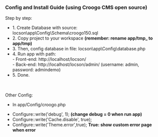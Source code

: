 <h3>Config and Install Guide (using Croogo CMS open source)</h3>

Step by step:
<ul>
  <li>1. Create Database with source: locson\app\Config\Schema\croogo150.sql</li>
  <li>2. Copy project to your workspace <b>(remember: rename app/tmp_ to app/tmp)</b></li>
  <li>3. Then, config database in file: locson\app\Config\database.php</li>
  <li>4. Run app with path: 
    <br/>
      - Front-end: http://localhost/locson/
    <br/>
      - Back-end: http://localhost/locson/admin/ (username: admin, password: admindemo)
  </li>
  <li>5. Done.</li>
</ul>

<br/><br/>
Other Config:
- In app/Config/croogo.php
<ul>
  <li>Configure::write('debug', 1); <b>(change debug = 0 when run app)</b></li>
  <li>Configure::write('Cache.disable', true);</li>
  <li>Configure::write('Theme.error',true); <b>True: show custom error page when error</b></li>
</ul>
